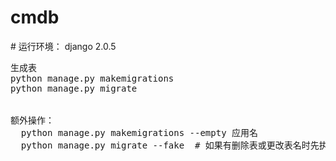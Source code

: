 # cmdb
\# 运行环境： django 2.0.5



<pre>
生成表
python manage.py makemigrations
python manage.py migrate


额外操作：
  python manage.py makemigrations --empty 应用名
  python manage.py migrate --fake  # 如果有删除表或更改表名时先执行这一句

</pre>
